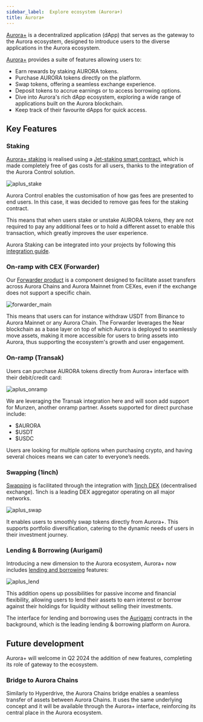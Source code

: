 ```yaml
---
sidebar_label: 	Explore ecosystem (Aurora+)
title: Aurora+
---
```


[Aurora+] is a decentralized application (dApp) that serves as the gateway to the Aurora ecosystem, designed to introduce users to the diverse applications in the Aurora ecosystem.

[Aurora+] provides a suite of features allowing users to:

- Earn rewards by staking AURORA tokens.
- Purchase AURORA tokens directly on the platform.
- Swap tokens, offering a seamless exchange experience.
- Deposit tokens to accrue earnings or to access borrowing options.
- Dive into Aurora's rich dApp ecosystem, exploring a wide range of applications built on the Aurora blockchain.
- Keep track of their favourite dApps for quick access.

## Key Features

### Staking

[Aurora+ staking] is realised using a [Jet-staking smart contract], which is made completely free of gas costs for all users, thanks to the integration of the Aurora Control solution.

![aplus_stake](/img/aplus_stake.png)

Aurora Control enables the customisation of how gas fees are presented to end users. In this case, it was decided to remove gas fees for the staking contract.

This means that when users stake or unstake AURORA tokens, they are not required to pay any additional fees or to hold a different asset to enable this transaction, which greatly improves the user experience.

Aurora Staking can be integrated into your projects by following this [integration guide].

### On-ramp with CEX (Forwarder)

Our [Forwarder product](/launch-chain/forwarder/introduction) is a component designed to facilitate asset transfers across Aurora Chains and Aurora Mainnet from CEXes,
even if the exchange does not support a specific chain.

![forwarder_main](/img/forwarder_main.png)

This means that users can for instance withdraw USDT from Binance to Aurora Mainnet or any Aurora Chain.
The Forwarder leverages the Near blockchain as a base layer on top of which Aurora is deployed to seamlessly move assets,
making it more accessible for users to bring assets into Aurora, thus supporting the ecosystem's growth and user engagement.

### On-ramp (Transak)

Users can purchase AURORA tokens directly from Aurora+ interface with their debit/credit card:

![aplus_onramp](/img/aplus_onramp.png)

We are leveraging the Transak integration here and will soon add support for Munzen, another onramp partner. Assets supported for direct purchase include:

- $AURORA
- $USDT
- $USDC

Users are looking for multiple options when purchasing crypto, and having several choices means we can cater to everyone’s needs.

### Swapping (1inch)

[Swapping] is facilitated through the integration with [1inch DEX] (decentralised exchange). 1inch is a leading DEX aggregator operating on all major networks.

![aplus_swap](/img/aplus_swap.png)

It enables users to smoothly swap tokens directly from Aurora+. This supports portfolio diversification, catering to the dynamic needs of users in their investment journey.

### Lending & Borrowing (Aurigami)

Introducing a new dimension to the Aurora ecosystem, Aurora+ now includes [lending and borrowing] features:

![aplus_lend](/img/aplus_lend.png)

This addition opens up possibilities for passive income and financial flexibility, allowing users to lend their assets to earn interest or borrow against
their holdings for liquidity without selling their investments.

The interface for lending and borrowing uses the [Aurigami](https://www.aurigami.finance/) contracts in the background, which is the leading lending & borrowing platform on Aurora.

## Future development

Aurora+ will welcome in Q2 2024 the addition of new features, completing its role of gateway to the ecosystem.

### Bridge to Aurora Chains

Similarly to Hyperdrive, the Aurora Chains bridge enables a seamless transfer of assets between Aurora Chains.
It uses the same underlying concept and it will be available through the Aurora+ interface, reinforcing its central place in the Aurora ecosystem.

[Aurora+]: https://aurora.plus/
[integration guide]: https://github.com/aurora-is-near/aurora-staking-contracts/blob/main/docs/integration-guide.md
[Jet-staking smart contract]: https://github.com/aurora-is-near/aurora-staking-contracts/
[1inch DEX]: https://1inch.io/
[Aurora+ staking]: https://aurora.plus/dashboard
[Swapping]: https://aurora.plus/swap
[lending and borrowing]: https://aurora.plus/earn
